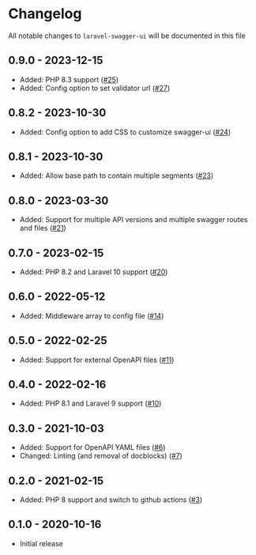 # Changelog

All notable changes to `laravel-swagger-ui` will be documented in this file

## 0.9.0 - 2023-12-15

- Added: PHP 8.3 support ([#25](https://github.com/nextapps-be/laravel-swagger-ui/pull/25))
- Added: Config option to set validator url ([#27](https://github.com/nextapps-be/laravel-swagger-ui/pull/27))

## 0.8.2 - 2023-10-30

- Added: Config option to add CSS to customize swagger-ui ([#24](https://github.com/nextapps-be/laravel-swagger-ui/pull/24))

## 0.8.1 - 2023-10-30

- Added: Allow base path to contain multiple segments ([#23](https://github.com/nextapps-be/laravel-swagger-ui/pull/23))

## 0.8.0 - 2023-03-30

- Added: Support for multiple API versions and multiple swagger routes and files ([#21](https://github.com/nextapps-be/laravel-swagger-ui/pull/21))

## 0.7.0 - 2023-02-15

- Added: PHP 8.2 and Laravel 10 support ([#20](https://github.com/nextapps-be/laravel-swagger-ui/pull/20))

## 0.6.0 - 2022-05-12

- Added: Middleware array to config file ([#14](https://github.com/nextapps-be/laravel-swagger-ui/pull/14))

## 0.5.0 - 2022-02-25

- Added: Support for external OpenAPI files ([#11](https://github.com/nextapps-be/laravel-swagger-ui/pull/11))

## 0.4.0 - 2022-02-16

- Added: PHP 8.1 and Laravel 9 support ([#10](https://github.com/nextapps-be/laravel-swagger-ui/pull/10))

## 0.3.0 - 2021-10-03

- Added: Support for OpenAPI YAML files ([#6](https://github.com/nextapps-be/laravel-swagger-ui/pull/6))
- Changed: Linting (and removal of docblocks) ([#7](https://github.com/nextapps-be/laravel-swagger-ui/pull/7))

## 0.2.0 - 2021-02-15

- Added: PHP 8 support and switch to github actions ([#3](https://github.com/nextapps-be/laravel-swagger-ui/pull/3))

## 0.1.0 - 2020-10-16

- Initial release
